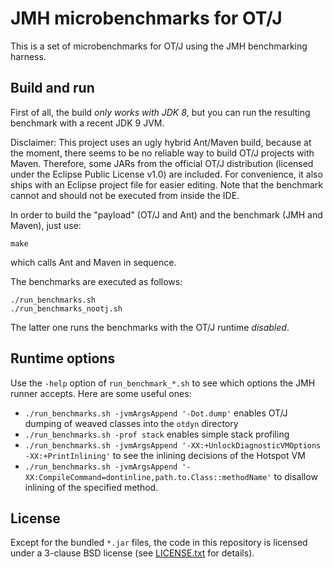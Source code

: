 # JMH microbenchmarks for OT/J 

This is a set of microbenchmarks for OT/J using the JMH benchmarking harness.


## Build and run

First of all, the build *only works with JDK 8*, but you can run the resulting benchmark with a
recent JDK 9 JVM.

Disclaimer: This project uses an ugly hybrid Ant/Maven build, because at the moment, there seems to
be no reliable way to build OT/J projects with Maven. Therefore, some JARs from the official OT/J
distribution (licensed under the Eclipse Public License v1.0) are included. For convenience, it also
ships with an Eclipse project file for easier editing. Note that the benchmark cannot and should
not be executed from inside the IDE.

In order to build the "payload" (OT/J and Ant) and the benchmark (JMH and Maven), just use:

    make

which calls Ant and Maven in sequence.

The benchmarks are executed as follows:

    ./run_benchmarks.sh
    ./run_benchmarks_nootj.sh

The latter one runs the benchmarks with the OT/J runtime *disabled*.


## Runtime options

Use the `-help` option of `run_benchmark_*.sh` to see which options the JMH runner accepts.
Here are some useful ones:

- `./run_benchmarks.sh -jvmArgsAppend '-Dot.dump'` enables OT/J dumping of weaved classes into
  the `otdyn` directory
- `./run_benchmarks.sh -prof stack` enables simple stack profiling
- `./run_benchmarks.sh -jvmArgsAppend '-XX:+UnlockDiagnosticVMOptions -XX:+PrintInlining'` to see
  the inlining decisions of the Hotspot VM
- `./run_benchmarks.sh -jvmArgsAppend '-XX:CompileCommand=dontinline,path.to.Class::methodName'`
  to disallow inlining of the specified method.


## License

Except for the bundled `*.jar` files, the code in this repository is licensed under a 3-clause BSD
license (see [LICENSE.txt](LICENSE.txt) for details).
